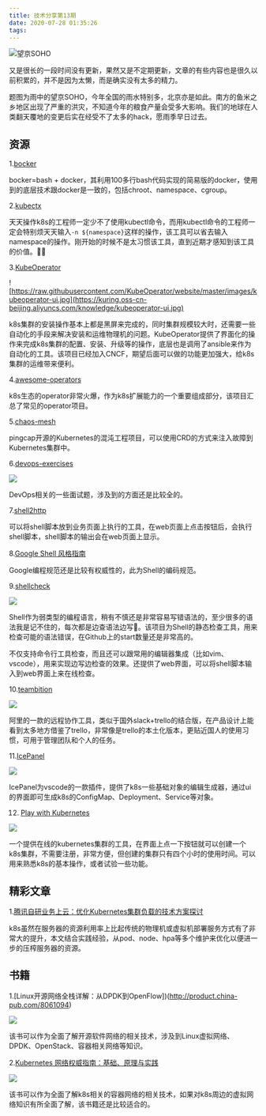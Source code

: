 ```yaml
---
title: 技术分享第13期
date: 2020-07-28 01:35:26
tags:
---
```


![望京SOHO](https://kuring.oss-cn-beijing.aliyuncs.com/knowledge/wangjing-soho.jpg)

又是很长的一段时间没有更新，果然又是不定期更新，文章的有些内容也是很久以前积累的，并不是因为太懒，而是确实没有太多的精力。

题图为雨中的望京SOHO，今年全国的雨水特别多，北京亦是如此。南方的鱼米之乡地区出现了严重的洪灾，不知道今年的粮食产量会受多大影响。我们的地球在人类翻天覆地的变更后实在经受不了太多的hack，愿雨季早日过去。

## 资源

1.[bocker](https://github.com/p8952/bocker)

bocker=bash + docker，其利用100多行bash代码实现的简易版的docker，使用到的底层技术跟docker是一致的，包括chroot、namespace、cgroup。

2.[kubectx](https://github.com/ahmetb/kubectx)

天天操作k8s的工程师一定少不了使用kubectl命令，而用kubectl命令的工程师一定会特别烦天天输入`-n ${namespace}`这样的操作，该工具可以省去输入namespace的操作。刚开始的时候不是太习惯该工具，直到近期才感知到该工具的价值。🤦‍♂️

3.[KubeOperator](https://kubeoperator.io/)

![https://raw.githubusercontent.com/KubeOperator/website/master/images/kubeoperator-ui.jpg](https://kuring.oss-cn-beijing.aliyuncs.com/knowledge/kubeoperator-ui.jpg)

k8s集群的安装操作基本上都是黑屏来完成的，同时集群规模较大时，还需要一些自动化的手段来解决安装和运维物理机的问题。KubeOperator提供了界面化的操作来完成k8s集群的配置、安装、升级等的操作，底层也是调用了ansible来作为自动化的工具。该项目已经加入CNCF，期望后面可以做的功能更加强大，给k8s集群的运维带来便利。

4.[awesome-operators](https://github.com/operator-framework/awesome-operators)

k8s生态的operator非常火爆，作为k8s扩展能力的一个重要组成部分，该项目汇总了常见的operator项目。

5.[chaos-mesh](https://github.com/pingcap/chaos-mesh)

pingcap开源的Kubernetes的混沌工程项目，可以使用CRD的方式来注入故障到Kubernetes集群中。

6.[devops-exercises](https://github.com/bregman-arie/devops-exercises)

![](https://kuring.oss-cn-beijing.aliyuncs.com/knowledge/devops-exercises.jpg)

DevOps相关的一些面试题，涉及到的方面还是比较全的。

7.[shell2http](https://github.com/msoap/shell2http)

可以将shell脚本放到业务页面上执行的工具，在web页面上点击按钮后，会执行shell脚本，shell脚本的输出会在web页面上显示。

8.[Google Shell 风格指南](https://zh-google-styleguide.readthedocs.io/en/latest/google-shell-styleguide/contents/)

Google编程规范还是比较有权威性的，此为Shell的编码规范。

9.[shellcheck](https://github.com/koalaman/shellcheck)

![](https://kuring.oss-cn-beijing.aliyuncs.com/knowledge/shellcheck.png)

Shell作为弱类型的编程语言，稍有不慎还是非常容易写错语法的，至少很多的语法我是记不住的，每次都是边查语法边写🤦‍。该项目为Shell的静态检查工具，用来检查可能的语法错误，在Github上的start数量还是非常高的。

不仅支持命令行工具检查，而且还可以跟常用的编辑器集成（比如vim、vscode），用来实现边写边检查的效果。还提供了web界面，可以将shell脚本输入到web界面上来在线检查。

10.[teambition](https://www.teambition.com/)

![](https://kuring.oss-cn-beijing.aliyuncs.com/knowledge/teambition.png)

阿里的一款的远程协作工具，类似于国外slack+trello的结合版，在产品设计上能看到太多地方借鉴了trello，非常像是trello的本土化版本，更贴近国人的使用习惯，可用于管理团队和个人的任务。

11.[IcePanel](https://icepanel.io/)

![](https://kuring.oss-cn-beijing.aliyuncs.com/knowledge/icepanel.png)

IcePanel为vscode的一款插件，提供了k8s一些基础对象的编辑生成器，通过ui的界面即可生成k8s的ConfigMap、Deployment、Service等对象。

12. [Play with Kubernetes](https://labs.play-with-k8s.com/)

![](https://kuring.oss-cn-beijing.aliyuncs.com/knowledge/play-with-kubernetes.jpg)

一个提供在线的kubernetes集群的工具，在界面上点一下按钮就可以创建一个k8s集群，不需要注册，非常方便，但创建的集群只有四个小时的使用时间。可以用来熟悉k8s的基本操作，或者试验一些功能。

## 精彩文章

1.[腾讯自研业务上云：优化Kubernetes集群负载的技术方案探讨](https://mp.weixin.qq.com/s/FK9cYbGvzCLUsO7q63TrCA)

k8s虽然在服务器的资源利用率上比起传统的物理机或虚拟机部署服务方式有了非常大的提升，本文结合实践经验，从pod、node、hpa等多个维护来优化以便进一步的压榨服务器的资源。

## 书籍

1.[Linux开源网络全栈详解：从DPDK到OpenFlow])(http://product.china-pub.com/8061094)

![](https://kuring.oss-cn-beijing.aliyuncs.com/knowledge/linux_opensource_network_stack.jpg)

该书可以作为全面了解开源软件网络的相关技术，涉及到Linux虚拟网络、DPDK、OpenStack、容器相关网络等知识。

2.[Kubernetes 网络权威指南：基础、原理与实践](http://product.china-pub.com/8064178)

![](https://kuring.oss-cn-beijing.aliyuncs.com/knowledge/k8s-network.jpg)

该书可以作为全面了解k8s相关的容器网络的相关技术，如果对k8s周边的虚拟网络知识有所全面了解，该书籍还是比较适合的。

